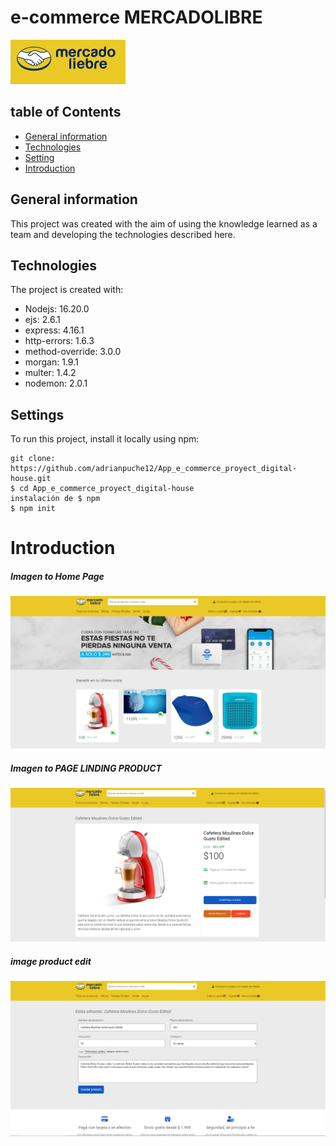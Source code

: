  

 # e-commerce MERCADOLIBRE

  ![Algorithm schema](./imgesReadme/logo.png)


## table of Contents

* [General information](#General-information)
* [Technologies](#Technologies)
* [Setting](#Settings)
* [Introduction](#Introduction)

## General information

This project was created with the aim of using the knowledge learned as a team and developing the technologies described here.
	
## Technologies

The project is created with:

   * Nodejs:  16.20.0
   * ejs: 2.6.1
   * express: 4.16.1
   * http-errors: 1.6.3
   * method-override: 3.0.0
   * morgan: 1.9.1
   * multer: 1.4.2
   * nodemon: 2.0.1
	
## Settings
To run this project, install it locally using npm:

```
git clone: https://github.com/adrianpuche12/App_e_commerce_proyect_digital-house.git
$ cd App_e_commerce_proyect_digital-house
instalación de $ npm
$ npm init
```


 # Introduction
 
##### Imagen to Home Page
 ![Algorithm schema](/imgesReadme/003815.png)

##### Imagen to PAGE LINDING PRODUCT
 ![Algorithm schema](/imgesReadme/003843.png)

##### image product edit
![Algorithm schema](./imgesReadme/003914.png)
 
 
 